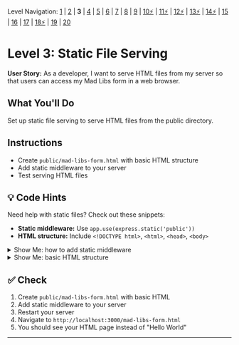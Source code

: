 Level Navigation: [1](./mad-libs-lv-1.md) | [2](./mad-libs-lv-2.md) | **3** | [4](./mad-libs-lv-4.md) | [5](./mad-libs-lv-5.md) | [6](./mad-libs-lv-6.md) | [7](./mad-libs-lv-7.md) | [8](./mad-libs-lv-8.md) | [9](./mad-libs-lv-9.md) | [10⚡](./mad-libs-lv-10.md) | [11⚡](./mad-libs-lv-11.md) | [12⚡](./mad-libs-lv-12.md) | [13⚡](./mad-libs-lv-13.md) | [14⚡](./mad-libs-lv-14.md) | [15](./mad-libs-lv-15.md) | [16](./mad-libs-lv-16.md) | [17](./mad-libs-lv-17.md) | [18⚡](./mad-libs-lv-18.md) | [19](./mad-libs-lv-19.md) | [20](./mad-libs-lv-20.md)

# Level 3: Static File Serving

**User Story:** As a developer, I want to serve HTML files from my server so that users can access my Mad Libs form in a web browser.

## What You'll Do
Set up static file serving to serve HTML files from the public directory.

## Instructions
- Create `public/mad-libs-form.html` with basic HTML structure
- Add static middleware to your server
- Test serving HTML files

## 💡 Code Hints
Need help with static files? Check out these snippets:
- **Static middleware:** Use `app.use(express.static('public'))`
- **HTML structure:** Include `<!DOCTYPE html>`, `<html>`, `<head>`, `<body>`

<details>
<summary>Show Me: how to add static middleware</summary>

<pre><code class="language-javascript">app.use(express.static('public'));</code></pre>
</details>

<details>
<summary>Show Me: basic HTML structure</summary>

<pre><code class="language-html">&amp;lt;!DOCTYPE html&amp;gt;
&amp;lt;html&amp;gt;
&amp;lt;head&amp;gt;
    &amp;lt;title&amp;gt;Mad Libs Form&amp;lt;/title&amp;gt;
&amp;lt;/head&amp;gt;
&amp;lt;body&amp;gt;
    &amp;lt;h1&amp;gt;Welcome to Mad Libs!&amp;lt;/h1&amp;gt;
&amp;lt;/body&amp;gt;
&amp;lt;/html&amp;gt;</code></pre>
</details>

## ✅ Check
1. Create `public/mad-libs-form.html` with basic HTML
2. Add static middleware to your server
3. Restart your server
4. Navigate to `http://localhost:3000/mad-libs-form.html`
5. You should see your HTML page instead of "Hello World"

---